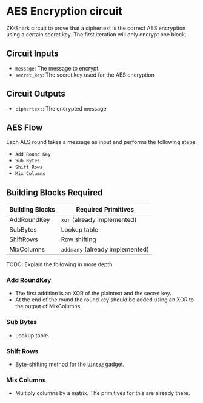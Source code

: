 # AES Encryption circuit

ZK-Snark circuit to prove that a ciphertext is the correct AES encryption using a certain secret key. The first iteration will only encrypt one block.

## Circuit Inputs

- `message`: The message to encrypt
- `secret_key`: The secret key used for the AES encryption

## Circuit Outputs

- `ciphertext`: The encrypted message

## AES Flow

Each AES round takes a message as input and performs the following steps:
- `Add Round Key`
- `Sub Bytes`
- `Shift Rows`
- `Mix Columns`

## Building Blocks Required


| Building Blocks | Required Primitives |
| --------------- | ------------------- |
| AddRoundKey     | `xor` (already implemented)               |
| SubBytes        | Lookup table        |
| ShiftRows       | Row shifting                   |
| MixColumns      | `addmany` (already implemented)           |

TODO: Explain the following in more depth.
### Add RoundKey

- The first addition is an XOR of the plaintext and the secret key.
- At the end of the round the round key should be added using an XOR to the output of MixColumns.

### Sub Bytes

- Lookup table.

###  Shift Rows

- Byte-shifting method for the `UInt32` gadget.

### Mix Columns

- Multiply columns by a matrix. The primitives for this are already there.
